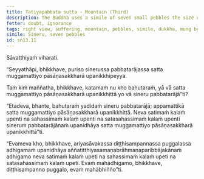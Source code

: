 ```yaml
---
title: Tatiyapabbata sutta - Mountain (Third)
description: The Buddha uses a simile of seven small pebbles the size of mung beans placed on the great mountain Sineru to contrast the extent of suffering that is exhausted and overcome by a disciple of the noble ones who has attained right view.
fetter: doubt, ignorance
tags: right view, suffering, mountain, pebbles, simile, dukkha, mung beans, Sineru, sn, sn12-21, sn13
simile: Sineru, seven pebbles
id: sn13.11
---
```


Sāvatthiyaṁ viharati.

“Seyyathāpi, bhikkhave, puriso sinerussa pabbatarājassa satta muggamattiyo pāsāṇasakkharā upanikkhipeyya.

Taṁ kiṁ maññatha, bhikkhave, katamaṁ nu kho bahutaraṁ, yā vā satta muggamattiyo pāsāṇasakkharā upanikkhittā yo vā sineru pabbatarājā”ti?

“Etadeva, bhante, bahutaraṁ yadidaṁ sineru pabbatarājā; appamattikā satta muggamattiyo pāsāṇasakkharā upanikkhittā. Neva satimaṁ kalaṁ upenti na sahassimaṁ kalaṁ upenti na satasahassimaṁ kalaṁ upenti sineruṁ pabbatarājānaṁ upanidhāya satta muggamattiyo pāsāṇasakkharā upanikkhittā”ti.

“Evameva kho, bhikkhave, ariyasāvakassa diṭṭhisampannassa puggalassa adhigamaṁ upanidhāya aññatitthiyasamaṇabrāhmaṇaparibbājakānaṁ adhigamo neva satimaṁ kalaṁ upeti na sahassimaṁ kalaṁ upeti na satasahassimaṁ kalaṁ upeti. Evaṁ mahādhigamo, bhikkhave, diṭṭhisampanno puggalo, evaṁ mahābhiñño”ti.